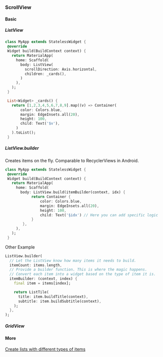 ### ScrollView
#### Basic
##### ListView
```dart
class MyApp extends StatelessWidget {
 @override
 Widget build(BuildContext context) {
   return MaterialApp(
     home: Scaffold(
       body: ListView(
         scrollDirection: Axis.horizontal,
         children: _cards(),
       )
     ),
   );
 }

 List<Widget> _cards() {
   return [1,2,3,4,5,6,7,8,9].map((v) => Container(
       color: Colors.blue,
       margin: EdgeInsets.all(20),
       height: 100,
       child: Text('$v'),
     )
   ).toList();
 }
```
##### ListView.builder 
Creates items on the fly. Comparable to RecyclerViews in Android.
```dart
class MyApp extends StatelessWidget {
 @override
 Widget build(BuildContext context) {
   return MaterialApp(
     home: Scaffold(
       body: ListView.build(itemBuilder(context, idx) {
            return Container {
                color: Colors.blue,
                margin: EdgeInsets.all(20),
                height: 100,
                child: Text('§idx') // Here you can add specific logic for rendering items.
            }
        },
     ),
   );
 }
```
Other Example
```dart
ListView.builder(
  // Let the ListView know how many items it needs to build.
  itemCount: items.length,
  // Provide a builder function. This is where the magic happens.
  // Convert each item into a widget based on the type of item it is.
  itemBuilder: (context, index) {
    final item = items[index];

    return ListTile(
      title: item.buildTitle(context),
      subtitle: item.buildSubtitle(context),
    );
  },
);
```

##### GridView

#### More

[Create lists with different types of items](https://flutter.dev/docs/cookbook/lists/mixed-list)
